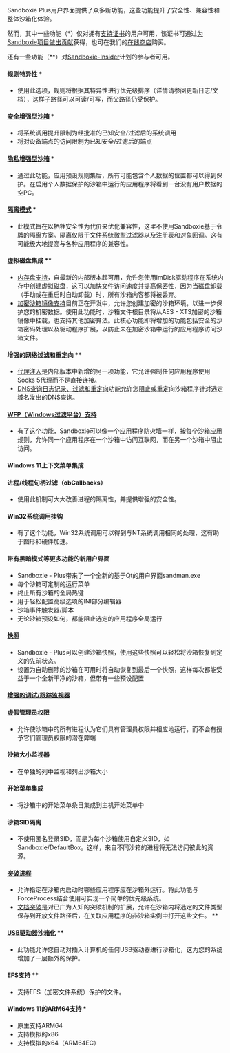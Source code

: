Sandboxie Plus用户界面提供了众多新功能，这些功能提升了安全性、兼容性和整体沙箱化体验。

然而，其中一些功能（*）仅对拥有[支持证书](../PlusContent/zh_CN/supporter-certificate.md)的用户可用，该证书可通过[为Sandboxie项目做出贡献](https://github.com/sandboxie-plus/Sandboxie/blob/master/CONTRIBUTING.md)获得，也可在我们的[在线商店](https://xanasoft.com/shop/)购买。

还有一些功能（**）对[Sandboxie-Insider](../PlusContent/zh_CN/Sandboxie-Insider.md)计划的参与者可用。

#### [规则特异性](../PlusContent/zh_CN/RuleSpecificity.md) *
 - 使用此选项，规则将根据其特异性进行优先级排序（详情请参阅更新日志/文档），这样子路径可以可读/可写，而父路径仍受保护。

#### [安全增强型沙箱](../PlusContent/zh_CN/security-mode.md) *
 - 将系统调用提升限制为经批准的已知安全/过滤后的系统调用
 - 将对设备端点的访问限制为已知安全/过滤后的端点

#### [隐私增强型沙箱](../PlusContent/zh_CN/privacy-mode.md) *
 - 通过此功能，应用预设规则集后，所有可能包含个人数据的位置都可以得到保护。在启用个人数据保护的沙箱中运行的应用程序将看到一台没有用户数据的空PC。

#### [隔离模式](../PlusContent/zh_CN/compartment-mode.md) *
 - 此模式旨在以牺牲安全性为代价来优化兼容性，这里不使用Sandboxie基于令牌的隔离方案。隔离仅限于文件系统微型过滤器以及注册表和对象回调。这有可能极大地提高与各种应用程序的兼容性。

#### 虚拟磁盘集成 **
 - [内存盘支持](../PlusContent/zh_CN/RamDiskSupport.md)，自最新的内部版本起可用，允许您使用ImDisk驱动程序在系统内存中创建虚拟磁盘，这可以加快文件访问速度并提高保密性，因为当磁盘卸载（手动或在重启时自动卸载）时，所有沙箱内容都将被丢弃。
 - [加密沙箱镜像支持](../PlusContent/zh_CN/BoxEncryption.md)目前正在开发中，允许您创建加密的沙箱环境，以进一步保护您的机密数据。使用此功能时，沙箱文件根目录将从AES - XTS加密的沙箱镜像中挂载，也支持其他加密算法。此核心功能即将增加的功能包括安全的沙箱密码处理以及驱动程序扩展，以防止未在加密沙箱中运行的应用程序访问沙箱文件。

#### 增强的网络过滤和重定向 **
 - [代理注入](../PlusContent/zh_CN/ProxySupport.md)是内部版本中新增的另一项功能，它允许强制任何应用程序使用Socks 5代理而不是直接连接。
 - [DNS查询日志记录、过滤和重定向](../PlusContent/zh_CN/DNSFilter.md)功能允许您阻止或重定向沙箱程序针对选定域名发出的DNS查询。

#### [WFP（Windows过滤平台）支持](../PlusContent/zh_CN/WFPSupport.md)
 - 有了这个功能，Sandboxie可以像一个应用程序防火墙一样，按每个沙箱应用规则，允许同一个应用程序在一个沙箱中访问互联网，而在另一个沙箱中阻止访问。

#### Windows 11上下文菜单集成

#### 进程/线程句柄过滤（obCallbacks）
 - 使用此机制可大大改善进程的隔离性，并提供增强的安全性。

#### Win32系统调用挂钩
 - 有了这个功能，Win32系统调用可以得到与NT系统调用相同的处理，这有助于图形和硬件加速。

#### 带有黑暗模式等更多功能的新用户界面
 - Sandboxie - Plus带来了一个全新的基于Qt的用户界面sandman.exe
 - 每个沙箱可定制的运行菜单
 - 终止所有沙箱的全局热键
 - 用于轻松配置高级选项的INI部分编辑器
 - 沙箱事件触发器/脚本
 - 无论沙箱预设如何，都能阻止选定的应用程序全局运行

#### [快照](../PlusContent/zh_CN/BoxSnapshots.md)
 - Sandboxie - Plus可以创建沙箱快照，使用这些快照可以轻松将沙箱恢复到定义的先前状态。
 - 设置为自动删除的沙箱在可用时将自动恢复到最后一个快照，这样每次都能受益于一个全新干净的沙箱，但带有一些预设配置

#### [增强的调试/跟踪监视器](../PlusContent/zh_CN/TraceLog.md)

#### 虚假管理员权限
 - 允许使沙箱中的所有进程认为它们具有管理员权限并相应地运行，而不会有授予它们管理员权限的潜在弊端

#### 沙箱大小监视器
 - 在单独的列中监视和列出沙箱大小

#### 开始菜单集成
 - 将沙箱中的开始菜单条目集成到主机开始菜单中

#### 沙箱SID隔离
 - 不使用匿名登录SID，而是为每个沙箱使用自定义SID，如Sandboxie/DefaultBox。这样，来自不同沙箱的进程将无法访问彼此的资源。

#### [突破进程](../Content/zh_CN/BreakoutProcess.md)
 - 允许指定在沙箱内启动时哪些应用程序应在沙箱外运行。将此功能与ForceProcess结合使用可实现一个简单的优先级系统。
 - [文档突破](../Content/zh_CN/BreakoutDocument.md)是对已广为人知的突破机制的扩展，允许在沙箱内将选定的文件类型保存到开放文件路径后，在关联应用程序的非沙箱实例中打开这些文件。  **

#### [USB驱动器沙箱化](../PlusContent/zh_CN/USBSandboxing.md) **
 - 此功能允许您自动对插入计算机的任何USB驱动器进行沙箱化，这为您的系统增加了一层额外的保护。

#### EFS支持 **
 - 支持EFS（加密文件系统）保护的文件。

#### Windows 11的ARM64支持 *
 - 原生支持ARM64
 - 支持模拟的x86
 - 支持模拟的x64（ARM64EC）
